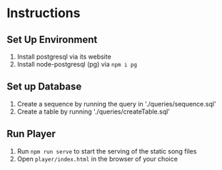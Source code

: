 # Instructions

## Set Up Environment

1. Install postgresql via its website
2. Install node-postgresql (pg) via `npm i pg`

## Set up Database

1. Create a sequence by running the query in './queries/sequence.sql'
2. Create a table by running './queries/createTable.sql'

## Run Player

1. Run `npm run serve` to start the serving of the static song files
2. Open `player/index.html` in the browser of your choice